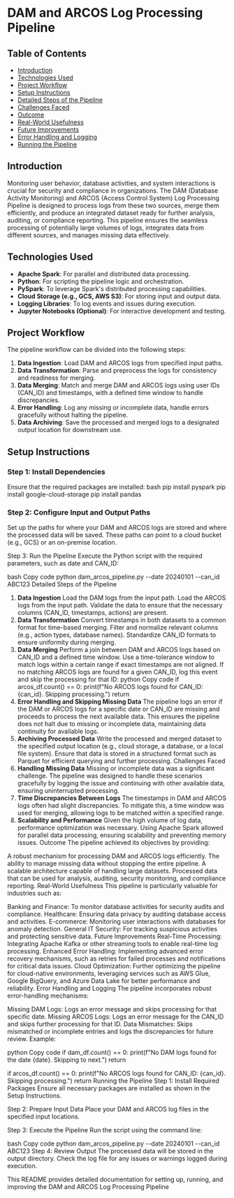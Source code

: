 # DAM and ARCOS Log Processing Pipeline

## Table of Contents
- [Introduction](#introduction)
- [Technologies Used](#technologies-used)
- [Project Workflow](#project-workflow)
- [Setup Instructions](#setup-instructions)
- [Detailed Steps of the Pipeline](#detailed-steps-of-the-pipeline)
- [Challenges Faced](#challenges-faced)
- [Outcome](#outcome)
- [Real-World Usefulness](#real-world-usefulness)
- [Future Improvements](#future-improvements)
- [Error Handling and Logging](#error-handling-and-logging)
- [Running the Pipeline](#running-the-pipeline)


## Introduction
Monitoring user behavior, database activities, and system interactions is crucial for security and compliance in organizations. The DAM (Database Activity Monitoring) and ARCOS (Access Control System) Log Processing Pipeline is designed to process logs from these two sources, merge them efficiently, and produce an integrated dataset ready for further analysis, auditing, or compliance reporting. This pipeline ensures the seamless processing of potentially large volumes of logs, integrates data from different sources, and manages missing data effectively.

## Technologies Used
- **Apache Spark**: For parallel and distributed data processing.
- **Python**: For scripting the pipeline logic and orchestration.
- **PySpark**: To leverage Spark's distributed processing capabilities.
- **Cloud Storage (e.g., GCS, AWS S3)**: For storing input and output data.
- **Logging Libraries**: To log events and issues during execution.
- **Jupyter Notebooks (Optional)**: For interactive development and testing.

## Project Workflow
The pipeline workflow can be divided into the following steps:
1. **Data Ingestion**: Load DAM and ARCOS logs from specified input paths.
2. **Data Transformation**: Parse and preprocess the logs for consistency and readiness for merging.
3. **Data Merging**: Match and merge DAM and ARCOS logs using user IDs (CAN_ID) and timestamps, with a defined time window to handle discrepancies.
4. **Error Handling**: Log any missing or incomplete data, handle errors gracefully without halting the pipeline.
5. **Data Archiving**: Save the processed and merged logs to a designated output location for downstream use.

## Setup Instructions
### Step 1: Install Dependencies
Ensure that the required packages are installed:
bash
pip install pyspark
pip install google-cloud-storage
pip install pandas


### Step 2: Configure Input and Output Paths
Set up the paths for where your DAM and ARCOS logs are stored and where the processed data will be saved. These paths can point to a cloud bucket (e.g., GCS) or an on-premise location.

Step 3: Run the Pipeline
Execute the Python script with the required parameters, such as date and CAN_ID:

bash
Copy code
python dam_arcos_pipeline.py --date 20240101 --can_id ABC123
Detailed Steps of the Pipeline
1. **Data Ingestion**
Load the DAM logs from the input path.
Load the ARCOS logs from the input path.
Validate the data to ensure that the necessary columns (CAN_ID, timestamps, actions) are present.
2. **Data Transformation**
Convert timestamps in both datasets to a common format for time-based merging.
Filter and normalize relevant columns (e.g., action types, database names).
Standardize CAN_ID formats to ensure uniformity during merging.
3. **Data Merging**
Perform a join between DAM and ARCOS logs based on CAN_ID and a defined time window.
Use a time-tolerance window to match logs within a certain range if exact timestamps are not aligned.
If no matching ARCOS logs are found for a given CAN_ID, log this event and skip the processing for that ID:
python
Copy code
if arcos_df.count() == 0:
    print(f"No ARCOS logs found for CAN_ID: {can_id}. Skipping processing.")
    return
4. **Error Handling and Skipping Missing Data**
The pipeline logs an error if the DAM or ARCOS logs for a specific date or CAN_ID are missing and proceeds to process the next available data.
This ensures the pipeline does not halt due to missing or incomplete data, maintaining data continuity for available logs.
5. **Archiving Processed Data**
Write the processed and merged dataset to the specified output location (e.g., cloud storage, a database, or a local file system).
Ensure that data is stored in a structured format such as Parquet for efficient querying and further processing.
Challenges Faced
1. **Handling Missing Data**
Missing or incomplete data was a significant challenge. The pipeline was designed to handle these scenarios gracefully by logging the issue and continuing with other available data, ensuring uninterrupted processing.
2. **Time Discrepancies Between Logs**
The timestamps in DAM and ARCOS logs often had slight discrepancies. To mitigate this, a time window was used for merging, allowing logs to be matched within a specified range.
3. **Scalability and Performance**
Given the high volume of log data, performance optimization was necessary. Using Apache Spark allowed for parallel data processing, ensuring scalability and preventing memory issues.
Outcome
The pipeline achieved its objectives by providing:

A robust mechanism for processing DAM and ARCOS logs efficiently.
The ability to manage missing data without stopping the entire pipeline.
A scalable architecture capable of handling large datasets.
Processed data that can be used for analysis, auditing, security monitoring, and compliance reporting.
Real-World Usefulness
This pipeline is particularly valuable for industries such as:

Banking and Finance: To monitor database activities for security audits and compliance.
Healthcare: Ensuring data privacy by auditing database access and activities.
E-commerce: Monitoring user interactions with databases for anomaly detection.
General IT Security: For tracking suspicious activities and protecting sensitive data.
Future Improvements
Real-Time Processing: Integrating Apache Kafka or other streaming tools to enable real-time log processing.
Enhanced Error Handling: Implementing advanced error recovery mechanisms, such as retries for failed processes and notifications for critical data issues.
Cloud Optimization: Further optimizing the pipeline for cloud-native environments, leveraging services such as AWS Glue, Google BigQuery, and Azure Data Lake for better performance and reliability.
Error Handling and Logging
The pipeline incorporates robust error-handling mechanisms:

Missing DAM Logs: Logs an error message and skips processing for that specific date.
Missing ARCOS Logs: Logs an error message for the CAN_ID and skips further processing for that ID.
Data Mismatches: Skips mismatched or incomplete entries and logs the discrepancies for future review.
Example:

python
Copy code
if dam_df.count() == 0:
    print(f"No DAM logs found for the date {date}. Skipping to next.")
    return

if arcos_df.count() == 0:
    print(f"No ARCOS logs found for CAN_ID: {can_id}. Skipping processing.")
    return
Running the Pipeline
Step 1: Install Required Packages
Ensure all necessary packages are installed as shown in the Setup Instructions.

Step 2: Prepare Input Data
Place your DAM and ARCOS log files in the specified input locations.

Step 3: Execute the Pipeline
Run the script using the command line:

bash
Copy code
python dam_arcos_pipeline.py --date 20240101 --can_id ABC123
Step 4: Review Output
The processed data will be stored in the output directory. Check the log file for any issues or warnings logged during execution.

This README provides detailed documentation for setting up, running, and improving the DAM and ARCOS Log Processing Pipeline
